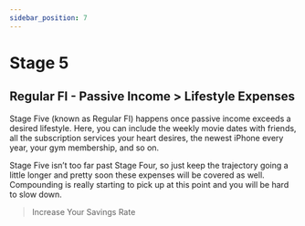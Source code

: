 ```yaml
---
sidebar_position: 7
---
```


# Stage 5

## Regular FI - Passive Income > Lifestyle Expenses 

Stage Five (known as Regular FI) happens once passive income exceeds a desired lifestyle. Here, you can include the weekly movie dates with friends, all the subscription services your heart desires, the newest iPhone every year, your gym membership, and so on.

Stage Five isn’t too far past Stage Four, so just keep the trajectory going a little longer and pretty soon these expenses will be covered as well. Compounding is really starting to pick up at this point and you will be hard to slow down.

>Increase Your Savings Rate